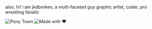 also, hi!
i am jkdbroken, a multi-faceted guy
graphic artist, coder, pro wrestling fanatic

![Pony Town](https://img.shields.io/badge/Interest-Pro%20Wrestling-blueviolet)
![Made with ❤️](https://img.shields.io/badge/Made%20with-%E2%9D%A4-blue)
